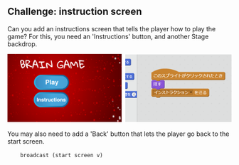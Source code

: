 ## Challenge: instruction screen

Can you add an instructions screen that tells the player how to play the game? For this, you need an 'Instructions' button, and another Stage backdrop.

![スクリーンショット](images/brain-instructions.png)

You may also need to add a 'Back' button that lets the player go back to the start screen.

```blocks3
    broadcast (start screen v)
```
